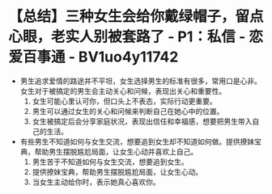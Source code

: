 # 【总结】三种女生会给你戴绿帽子，留点心眼，老实人别被套路了 - P1：私信 - 恋爱百事通 - BV1uo4y11742

-   男生追求爱情的路途并不平坦，女生选择男生的标准有很多，常用口是心非。女生对于被搞定的男生会主动关心和问候，表现出关心和重要性。
    1.  女生可能心里认可你，但口头上不表态，实际行动更重要。
    2.  男生可以通过女生的关心和问候来判断自己在她心中的位置。
    3.  女生被搞定后会分享家庭状况，表现出信任和幸福感，想要把男生带入自己的生活。
-   有些男生不知道如何与女生交流，想要追到女生却不知道如何做。提供撩妹宝典，帮助男生摆脱尴尬局面，让女生心动并喜欢上自己。
    1.  男生苦于不知道如何与女生交流，想要追到女生。
    2.  提供撩妹宝典，帮助男生摆脱尴尬局面，让女生心动。
    3.  当女生主动给你时，表示她真心喜欢你。